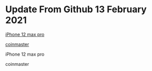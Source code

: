 # Update From Github 13 February 2021

[iPhone 12 max pro](https://apple.breezyclothingco.com)

[coinmaster](https://1coinmasterofficial.blogspot.com)
      
iPhone 12 max pro

coinmaster
